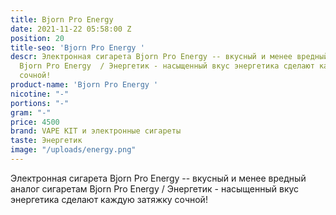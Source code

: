 ```yaml
---
title: Bjorn Pro Energy
date: 2021-11-22 05:58:00 Z
position: 20
title-seo: 'Bjorn Pro Energy '
descr: Электронная сигарета Bjorn Pro Energy -- вкусный и менее вредный аналог сигаретам
  Bjorn Pro Energy  / Энергетик - насыщенный вкус энергетика сделают каждую затяжку
  сочной!
product-name: 'Bjorn Pro Energy '
nicotine: "-"
portions: "-"
gram: "-"
price: 4500
brand: VAPE KIT и электронные сигареты
taste: Энергетик
image: "/uploads/energy.png"
---
```


Электронная сигарета Bjorn Pro Energy -- вкусный и менее вредный аналог сигаретам Bjorn Pro Energy  / Энергетик - насыщенный вкус энергетика сделают каждую затяжку сочной!